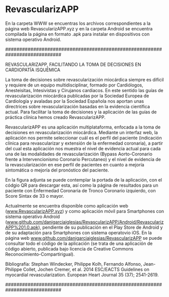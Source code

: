 # RevascularizAPP

En la carpeta WWW se encuentras los archivos correspondientes a la página web RevascularizAPP.xyz y en la carpeta Android se encuentra compilada la página en formato .apk para instalar en dispositivos con sistema operativo Android.

############################################################################

REVASCULARIZAPP, FACILITANDO LA TOMA DE DECISIONES EN CARDIOPATÍA ISQUÉMICA

La toma de decisiones sobre revascularización miocárdica siempre es difícil y requiere de un equipo multidisciplinar, formado por Cardiólogos, Anesteisitas, Intesivistas y Cirujanos cardiacos. En este sentido las guías de revascularización miocárdica publicadas por la Sociedad Europea de Cardiología y avaladas por la Sociedad Española nos aportan unas directrices sobre revascularización basadas en la evidencia científica actual. Para facilitar la toma de decisiones y la aplicación de las guías de práctica clínica hemos creado RevascularizAPP. 

RevascularizAPP es una aplicación multiplataforma, enfocada a la toma de decisiones en revascularización miocárdica. Mediante un interfaz web, la aplicación nos permite seleccionar cuál es el perfil del paciente (indicación clínica para revascularizar y extensión de la enfermedad coronaria), a partir del cual esta aplicación nos muestra el nivel de evidencia actual para cada una de las modalidades de revascularización (Bypass Aorto-Coronario frente a Intervencionismo Coronario Percutaneo) y el nivel de evidencia de la revascularización en ese perfil de pacientes en cuanto a mejoría sintomática o mejoría del pronóstico del paciente.

En la figura adjunta se puede contemplar la portada de la aplicación, con el códgio QR para descargar esta, así como la página de resultados para un paciente con Enfermedad Coronaria de Tronco Coronario izquierdo, con Score Sintax de 33 o mayor. 

Actualmente se encuentra disponible como aplicación web (www.RevascularizAPP.xyz) y como aplicación móvil para Smartphones con sistema operativo Android (www.github.com/danigarciaiglesias/RevascularizAPP/Android/RevascularizAPP%201.0.apk), pendiente de su publicación en el Play Store de Android y de su adaptación para Smartphones con sistema operatovio iOS. En la página web www.github.com/danigarciaiglesias/RevascularizAPP se puede consultar todo el código de la aplicación (se trata de una aplicación de código abierto, publicada bajo licencia de Creative Commons Reconocimiento-Compartirigual). 

Bibliografía: Stephan Windecker, Philippe Kolh, Fernando Alfonso, Jean-Philippe Collet, Jochen Cremer, et al. 2014 ESC/EACTS Guidelines on myocardial revascularization. European Heart Journal 35 (37); 2541-2619.

############################################################################

